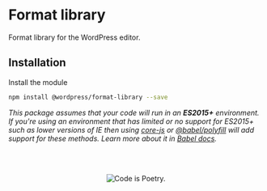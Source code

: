 # Format library

Format library for the WordPress editor.

## Installation

Install the module

```bash
npm install @wordpress/format-library --save
```

_This package assumes that your code will run in an **ES2015+** environment. If you're using an environment that has limited or no support for ES2015+ such as lower versions of IE then using [core-js](https://github.com/zloirock/core-js) or [@babel/polyfill](https://babeljs.io/docs/en/next/babel-polyfill) will add support for these methods. Learn more about it in [Babel docs](https://babeljs.io/docs/en/next/caveats)._


<br/><br/><p align="center"><img src="https://s.w.org/style/images/codeispoetry.png?1" alt="Code is Poetry." /></p>
